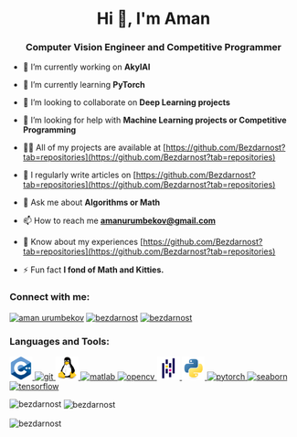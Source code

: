 <h1 align="center">Hi 👋, I'm Aman</h1>
<h3 align="center">Computer Vision Engineer and Competitive Programmer</h3>

- 🔭 I’m currently working on **AkylAI**

- 🌱 I’m currently learning **PyTorch**

- 👯 I’m looking to collaborate on **Deep Learning projects**

- 🤝 I’m looking for help with **Machine Learning projects or Competitive Programming**

- 👨‍💻 All of my projects are available at [https://github.com/Bezdarnost?tab=repositories](https://github.com/Bezdarnost?tab=repositories)

- 📝 I regularly write articles on [https://github.com/Bezdarnost?tab=repositories](https://github.com/Bezdarnost?tab=repositories)

- 💬 Ask me about **Algorithms or Math**

- 📫 How to reach me **amanurumbekov@gmail.com**

- 📄 Know about my experiences [https://github.com/Bezdarnost?tab=repositories](https://github.com/Bezdarnost?tab=repositories)

- ⚡ Fun fact **I fond of Math and Kitties.**

<h3 align="left">Connect with me:</h3>
<p align="left">
<a href="https://www.linkedin.com/in/aman-urumbekov-21b879221/" target="blank"><img align="center" src="https://raw.githubusercontent.com/rahuldkjain/github-profile-readme-generator/master/src/images/icons/Social/linked-in-alt.svg" alt="aman urumbekov" height="30" width="40" /></a>
<a href="https://www.kaggle.com/amanurumbekov" target="blank"><img align="center" src="https://raw.githubusercontent.com/rahuldkjain/github-profile-readme-generator/master/src/images/icons/Social/kaggle.svg" alt="bezdarnost" height="30" width="40" /></a>
<a href="https://codeforces.com/profile/bezdarnost" target="blank"><img align="center" src="https://raw.githubusercontent.com/rahuldkjain/github-profile-readme-generator/master/src/images/icons/Social/codeforces.svg" alt="bezdarnost" height="30" width="40" /></a>
</p>

<h3 align="left">Languages and Tools:</h3>
<p align="left"> <a href="https://www.w3schools.com/cpp/" target="_blank" rel="noreferrer"> <img src="https://raw.githubusercontent.com/devicons/devicon/master/icons/cplusplus/cplusplus-original.svg" alt="cplusplus" width="40" height="40"/> </a> <a href="https://git-scm.com/" target="_blank" rel="noreferrer"> <img src="https://www.vectorlogo.zone/logos/git-scm/git-scm-icon.svg" alt="git" width="40" height="40"/> </a> <a href="https://www.linux.org/" target="_blank" rel="noreferrer"> <img src="https://raw.githubusercontent.com/devicons/devicon/master/icons/linux/linux-original.svg" alt="linux" width="40" height="40"/> </a> <a href="https://www.mathworks.com/" target="_blank" rel="noreferrer"> <img src="https://upload.wikimedia.org/wikipedia/commons/2/21/Matlab_Logo.png" alt="matlab" width="40" height="40"/> </a> <a href="https://opencv.org/" target="_blank" rel="noreferrer"> <img src="https://www.vectorlogo.zone/logos/opencv/opencv-icon.svg" alt="opencv" width="40" height="40"/> </a> <a href="https://pandas.pydata.org/" target="_blank" rel="noreferrer"> <img src="https://raw.githubusercontent.com/devicons/devicon/2ae2a900d2f041da66e950e4d48052658d850630/icons/pandas/pandas-original.svg" alt="pandas" width="40" height="40"/> </a> <a href="https://www.python.org" target="_blank" rel="noreferrer"> <img src="https://raw.githubusercontent.com/devicons/devicon/master/icons/python/python-original.svg" alt="python" width="40" height="40"/> </a> <a href="https://pytorch.org/" target="_blank" rel="noreferrer"> <img src="https://www.vectorlogo.zone/logos/pytorch/pytorch-icon.svg" alt="pytorch" width="40" height="40"/> </a> <a href="https://seaborn.pydata.org/" target="_blank" rel="noreferrer"> <img src="https://seaborn.pydata.org/_images/logo-mark-lightbg.svg" alt="seaborn" width="40" height="40"/> </a> <a href="https://www.tensorflow.org" target="_blank" rel="noreferrer"> <img src="https://www.vectorlogo.zone/logos/tensorflow/tensorflow-icon.svg" alt="tensorflow" width="40" height="40"/> </a> </p>

<p><img align="left" src="https://github-readme-stats.vercel.app/api/top-langs?username=bezdarnost&show_icons=true&locale=en&layout=compact" alt="bezdarnost" /></p>

<p>&nbsp;<img align="center" src="https://github-readme-stats.vercel.app/api?username=bezdarnost&show_icons=true&locale=en" alt="bezdarnost" /></p>

<p><img align="center" src="https://github-readme-streak-stats.herokuapp.com/?user=bezdarnost&" alt="bezdarnost" /></p>
